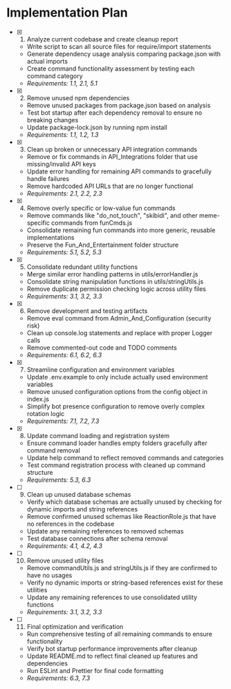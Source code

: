 # Implementation Plan

-   [x] 1. Analyze current codebase and create cleanup report

    -   Write script to scan all source files for require/import statements
    -   Generate dependency usage analysis comparing package.json with actual imports
    -   Create command functionality assessment by testing each command category
    -   _Requirements: 1.1, 2.1, 5.1_

-   [x] 2. Remove unused npm dependencies

    -   Remove unused packages from package.json based on analysis
    -   Test bot startup after each dependency removal to ensure no breaking changes
    -   Update package-lock.json by running npm install
    -   _Requirements: 1.1, 1.2, 1.3_

-   [x] 3. Clean up broken or unnecessary API integration commands

    -   Remove or fix commands in API_Integrations folder that use missing/invalid API keys
    -   Update error handling for remaining API commands to gracefully handle failures
    -   Remove hardcoded API URLs that are no longer functional
    -   _Requirements: 2.1, 2.2, 2.3_

-   [x] 4. Remove overly specific or low-value fun commands

    -   Remove commands like "do_not_touch", "skibidi", and other meme-specific commands from funCmds.js
    -   Consolidate remaining fun commands into more generic, reusable implementations
    -   Preserve the Fun_And_Entertainment folder structure
    -   _Requirements: 5.1, 5.2, 5.3_

-   [x] 5. Consolidate redundant utility functions

    -   Merge similar error handling patterns in utils/errorHandler.js
    -   Consolidate string manipulation functions in utils/stringUtils.js
    -   Remove duplicate permission checking logic across utility files
    -   _Requirements: 3.1, 3.2, 3.3_

-   [x] 6. Remove development and testing artifacts

    -   Remove eval command from Admin_And_Configuration (security risk)
    -   Clean up console.log statements and replace with proper Logger calls
    -   Remove commented-out code and TODO comments
    -   _Requirements: 6.1, 6.2, 6.3_

-   [x] 7. Streamline configuration and environment variables

    -   Update .env.example to only include actually used environment variables
    -   Remove unused configuration options from the config object in index.js
    -   Simplify bot presence configuration to remove overly complex rotation logic
    -   _Requirements: 7.1, 7.2, 7.3_

-   [x] 8. Update command loading and registration system

    -   Ensure command loader handles empty folders gracefully after command removal
    -   Update help command to reflect removed commands and categories
    -   Test command registration process with cleaned up command structure
    -   _Requirements: 5.3, 6.3_

-   [ ] 9. Clean up unused database schemas

    -   Verify which database schemas are actually unused by checking for dynamic imports and string references
    -   Remove confirmed unused schemas like ReactionRole.js that have no references in the codebase
    -   Update any remaining references to removed schemas
    -   Test database connections after schema removal
    -   _Requirements: 4.1, 4.2, 4.3_

-   [ ] 10. Remove unused utility files

    -   Remove commandUtils.js and stringUtils.js if they are confirmed to have no usages
    -   Verify no dynamic imports or string-based references exist for these utilities
    -   Update any remaining references to use consolidated utility functions
    -   _Requirements: 3.1, 3.2, 3.3_

-   [ ] 11. Final optimization and verification

    -   Run comprehensive testing of all remaining commands to ensure functionality
    -   Verify bot startup performance improvements after cleanup
    -   Update README.md to reflect final cleaned up features and dependencies
    -   Run ESLint and Prettier for final code formatting
    -   _Requirements: 6.3, 7.3_
